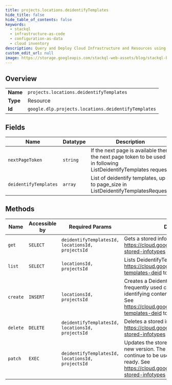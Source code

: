 ```yaml
---
title: projects.locations.deidentifyTemplates
hide_title: false
hide_table_of_contents: false
keywords:
  - stackql
  - infrastructure-as-code
  - configuration-as-data
  - cloud inventory
description: Query and Deploy Cloud Infrastructure and Resources using SQL
custom_edit_url: null
image: https://storage.googleapis.com/stackql-web-assets/blog/stackql-blog-post-featured-image.png
---
```

  
    

## Overview
<table><tbody>
<tr><td><b>Name</b></td><td><code>projects.locations.deidentifyTemplates</code></td></tr>
<tr><td><b>Type</b></td><td>Resource</td></tr>
<tr><td><b>Id</b></td><td><code>google.dlp.projects.locations.deidentifyTemplates</code></td></tr>
</tbody></table>

## Fields
| Name | Datatype | Description |
| ---- | -------- | ----------- |
| `nextPageToken` | `string` | If the next page is available then the next page token to be used in following ListDeidentifyTemplates request. |
| `deidentifyTemplates` | `array` | List of deidentify templates, up to page_size in ListDeidentifyTemplatesRequest. |
## Methods
| Name | Accessible by | Required Params | Description |
| ---- | ------------- | --------------- | ----------- |
| `get` | `SELECT` | `deidentifyTemplatesId, locationsId, projectsId` | Gets a stored infoType. See https://cloud.google.com/dlp/docs/creating-stored-infotypes to learn more. |
| `list` | `SELECT` | `locationsId, projectsId` | Lists DeidentifyTemplates. See https://cloud.google.com/dlp/docs/creating-templates-deid to learn more. |
| `create` | `INSERT` | `locationsId, projectsId` | Creates a DeidentifyTemplate for re-using frequently used configuration for de-identifying content, images, and storage. See https://cloud.google.com/dlp/docs/creating-templates-deid to learn more. |
| `delete` | `DELETE` | `deidentifyTemplatesId, locationsId, projectsId` | Deletes a stored infoType. See https://cloud.google.com/dlp/docs/creating-stored-infotypes to learn more. |
| `patch` | `EXEC` | `deidentifyTemplatesId, locationsId, projectsId` | Updates the stored infoType by creating a new version. The existing version will continue to be used until the new version is ready. See https://cloud.google.com/dlp/docs/creating-stored-infotypes to learn more. |
